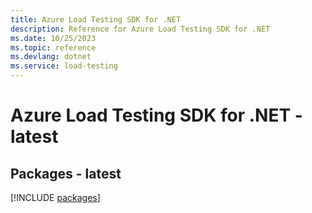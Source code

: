 ```yaml
---
title: Azure Load Testing SDK for .NET
description: Reference for Azure Load Testing SDK for .NET
ms.date: 10/25/2023
ms.topic: reference
ms.devlang: dotnet
ms.service: load-testing
---
```

# Azure Load Testing SDK for .NET - latest
## Packages - latest
[!INCLUDE [packages](load-testing-index.md)]